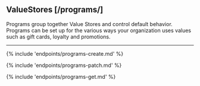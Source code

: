 ## ValueStores [/programs/]

Programs group together Value Stores and control default behavior.  Programs can be set up for the various ways your organization uses values such as gift cards, loyalty and promotions.

---
{% include 'endpoints/programs-create.md' %}

{% include 'endpoints/programs-patch.md' %}

{% include 'endpoints/programs-get.md' %}
